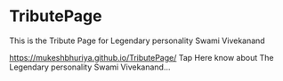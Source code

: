 # TributePage
This is the Tribute Page for Legendary personality Swami Vivekanand

https://mukeshbhuriya.github.io/TributePage/ Tap Here know about The Legendary personality Swami Vivekanand...
